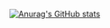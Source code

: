 [![Anurag's GitHub stats](https://github-readme-stats.vercel.app/api?username=BlueSchnabeltier&theme=radical)](https://github.com/anuraghazra/github-readme-stats)
